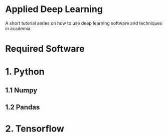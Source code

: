 # Applied Deep Learning
A short tutorial series on how to use deep learning software and techniques in academia.

# Required Software
# 1. Python
## 1.1 Numpy
## 1.2 Pandas
## 

# 2. Tensorflow
